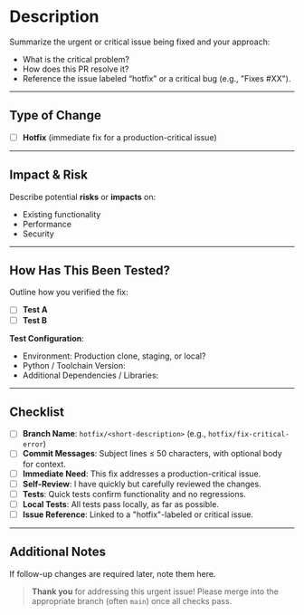 # Description

Summarize the urgent or critical issue being fixed and your approach:
- What is the critical problem?
- How does this PR resolve it?
- Reference the issue labeled “hotfix” or a critical bug (e.g., "Fixes #XX").

---

## Type of Change

- [ ] **Hotfix** (immediate fix for a production-critical issue)

---

## Impact & Risk

Describe potential **risks** or **impacts** on:
- Existing functionality
- Performance
- Security

---

## How Has This Been Tested?

Outline how you verified the fix:
- [ ] **Test A**
- [ ] **Test B**

**Test Configuration**:
- Environment: Production clone, staging, or local?
- Python / Toolchain Version:
- Additional Dependencies / Libraries:

---

## Checklist

- [ ] **Branch Name**: `hotfix/<short-description>` (e.g., `hotfix/fix-critical-error`)
- [ ] **Commit Messages**: Subject lines ≤ 50 characters, with optional body for context.
- [ ] **Immediate Need**: This fix addresses a production-critical issue.
- [ ] **Self-Review**: I have quickly but carefully reviewed the changes.
- [ ] **Tests**: Quick tests confirm functionality and no regressions.
- [ ] **Local Tests**: All tests pass locally, as far as possible.
- [ ] **Issue Reference**: Linked to a "hotfix"-labeled or critical issue.

---

## Additional Notes

If follow-up changes are required later, note them here.

> **Thank you** for addressing this urgent issue! Please merge into the appropriate branch (often `main`) once all checks pass.
